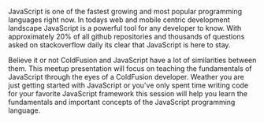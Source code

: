 JavaScript is one of the fastest growing and most popular programming languages right now.  In todays web and mobile centric development landscape JavaScript is a powerful tool for any developer to know.  With approximately 20% of all github repositories and thousands of questions asked on stackoverflow daily its clear that JavaScript is here to stay.  

Believe it or not ColdFusion and JavaScript have a lot of similarities between them. This meetup presentation will focus on teaching the fundamentals of JavaScript through the eyes of a ColdFusion developer.  Weather you are just getting started with JavaScript or you've only spent time writing code for your favorite JavaScript framework this session will help you learn the fundamentals and important concepts of the JavaScript programming language. 

